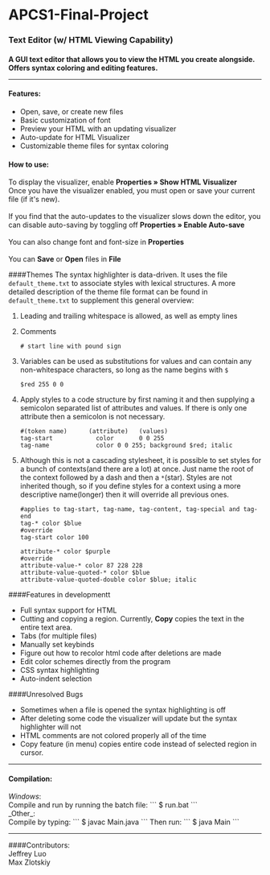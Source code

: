 # APCS1-Final-Project

<h3> Text Editor (w/ HTML Viewing Capability) </h3>

<h4> A GUI text editor that allows you to view the HTML you create alongside. Offers syntax coloring and editing features.

<hr>
<h4>Features:</h4>
<ul>
<li>Open, save, or create new files</li>
<li>Basic customization of font</li>
<li>Preview your HTML with an updating visualizer</li>
<li>Auto-update for HTML Visualizer</li>
<li>Customizable theme files for syntax coloring</li>
</ul>

<h4>How to use:</h4>
To display the visualizer, enable <b>Properties » Show HTML Visualizer</b>
<br>
Once you have the visualizer enabled, you must open or save your current file
(if it's new). <br><br>
If you find that the auto-updates to the visualizer slows down the editor, 
you can disable auto-saving by toggling off <b>Properties » Enable Auto-save</b> <br><br>
You can also change font and font-size in <b>Properties</b> <br><br>
You can <b>Save</b> or <b>Open</b> files in <b>File</b>

####Themes
The syntax highlighter is data-driven. It uses the file `default_theme.txt`
to associate styles with lexical structures. A more detailed description of
the theme file format can be found in `default_theme.txt` to supplement this
general overview:

  1. Leading and trailing whitespace is allowed, as well as empty lines
  2. Comments
  
         # start line with pound sign
    
  3. Variables can be used as substitutions for values and can contain any
     non-whitespace characters, so long as the name begins with `$`
     
         $red 255 0 0
   
  4. Apply styles to a code structure by first naming it and then supplying
     a semicolon separated list of attributes and values. If there is only
     one attribute then a semicolon is not necessary.
     
         #(token name)      (attribute)   (values)
         tag-start            color       0 0 255
         tag-name             color 0 0 255; background $red; italic
      
  5. Although this is not a cascading stylesheet, it is possible to set
     styles for a bunch of contexts(and there are a lot) at once. Just name
     the root of the context followed by a dash and then a `*`(star). Styles
     are not inherited though, so if you define styles for a context using
     a more descriptive name(longer) then it will override all previous ones.
     
     ```
     #applies to tag-start, tag-name, tag-content, tag-special and tag-end
     tag-* color $blue
     #override
     tag-start color 100
     
     attribute-* color $purple
     #override
     attribute-value-* color 87 228 228
     attribute-value-quoted-* color $blue
     attribute-value-quoted-double color $blue; italic
     ```

####Features in developmentt
  + Full syntax support for HTML
  + Cutting and copying a region. Currently, <b>Copy</b> copies the text in the entire text area.
  + Tabs (for multiple files)
  + Manually set keybinds
  + Figure out how to recolor html code after deletions are made
  + Edit color schemes directly from the program
  + CSS syntax highlighting
  + Auto-indent selection

####Unresolved Bugs
  + Sometimes when a file is opened the syntax highlighting is off
  + After deleting some code the visualizer will update but the syntax highlighter will not
  + HTML comments are not colored properly all of the time
  + Copy feature (in menu) copies entire code instead of selected region in cursor.

<hr>
<h4>Compilation:</h4>
<i>Windows</i>: <br>
Compile and run by running the batch file:
```
$ run.bat
```
<br>
_Other_: <br>
Compile by typing:
```
$ javac Main.java
```
Then run:
```
$ java Main
```

<hr>
####Contributors:
<br>
Jeffrey Luo
<br>
Max Zlotskiy
